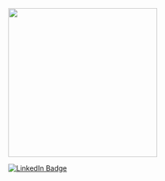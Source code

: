 <div id="header" align="start">
  <kbd><img src="https://media.giphy.com/media/USV0ym3bVWQJJmNu3N/giphy.gif" width="300"/></kbd><p></p>
  <div id="badges">
    <a href="https://in.linkedin.com/in/chitrank-dave-70964ba1">
      <img src="https://img.shields.io/badge/LinkedIn-blue?style=for-the-badge&logo=linkedin&logoColor=white" alt="LinkedIn Badge"/>
    </a>
  </div>
  <img src="https://komarev.com/ghpvc/?username=chitrankd&label=Profile%20views&color=0e75b6&style=flat" alt=""/>
</div>


<!--
## :hammer_and_wrench: Projects
- :rocket: [NLP-Rx-Whisperer](https://github.com/chitrankd/NLP-Rx-Whisperer) – NLP-based extraction of medicine instructions
-->

<!-- ## :chart_with_upwards_trend: Stats -->
<!-- ![Chitrank's GitHub stats](https://github-readme-stats.vercel.app/api?username=chitrankd&show_icons=true&theme=tokyonight) -->

<!-- ![Top Langs](https://github-readme-stats.vercel.app/api/top-langs/?username=chitrankd&layout=compact) -->


<!--
**chitrankd/chitrankd** is a ✨ _special_ ✨ repository because its `README.md` (this file) appears on your GitHub profile.

Here are some ideas to get you started:

- 🔭 I’m currently working on ...
- 🌱 I’m currently learning ...
- 👯 I’m looking to collaborate on ...
- 🤔 I’m looking for help with ...
- 💬 Ask me about ...
- 📫 How to reach me: ...
- 😄 Pronouns: ...
- ⚡ Fun fact: ...
-->
